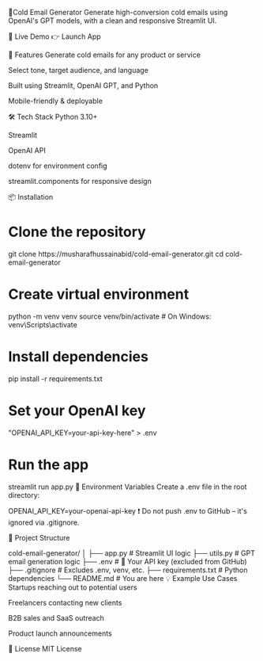 🧊Cold Email Generator
Generate high-conversion cold emails using OpenAI's GPT models, with a clean and responsive Streamlit UI.


🚀 Live Demo
👉 Launch App

📌 Features
Generate cold emails for any product or service

Select tone, target audience, and language

Built using Streamlit, OpenAI GPT, and Python

Mobile-friendly & deployable

🛠️ Tech Stack
Python 3.10+

Streamlit

OpenAI API

dotenv for environment config

streamlit.components for responsive design

📦 Installation

# Clone the repository
git clone https://musharafhussainabid/cold-email-generator.git
cd cold-email-generator

# Create virtual environment
python -m venv venv
source venv/bin/activate  # On Windows: venv\Scripts\activate

# Install dependencies
pip install -r requirements.txt

# Set your OpenAI key
 "OPENAI_API_KEY=your-api-key-here" > .env

# Run the app
streamlit run app.py
🔐 Environment Variables
Create a .env file in the root directory:


OPENAI_API_KEY=your-openai-api-key
❗ Do not push .env to GitHub – it's ignored via .gitignore.

📁 Project Structure

cold-email-generator/
│
├── app.py                  # Streamlit UI logic
├── utils.py                # GPT email generation logic
├── .env                    # 🔐 Your API key (excluded from GitHub)
├── .gitignore              # Excludes .env, venv, etc.
├── requirements.txt        # Python dependencies
└── README.md               # You are here
💡 Example Use Cases
Startups reaching out to potential users

Freelancers contacting new clients

B2B sales and SaaS outreach

Product launch announcements

📄 License
MIT License
